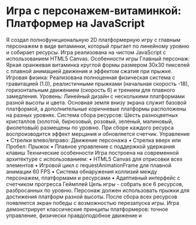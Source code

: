 # Игра с персонажем-витаминкой: Платформер на JavaScript
Я создал полнофункциональную 2D платформерную игру с главным персонажем в виде витаминки, который прыгает по линейному уровню и собирает ресурсы. 
Игра реализована на чистом JavaScript с использованием HTML5 Canvas.
Особенности игры
Главный персонаж: 
Яркая оранжевая витаминка круглой формы размером 30x30 пикселей с плавной анимацией движения и эффектом сжатия при прыжке.
Игровая физика: 
Реализована полноценная физическая система с гравитацией (1.0), реалистичными прыжками (начальная скорость -18), горизонтальным движением (скорость 6) и трением для плавного замедления.
Уровень:
Линейный дизайн с несколькими платформами разной высоты и цвета. Основная земля внизу экрана служит базовой платформой, а дополнительные коричневые платформы расположены на разных уровнях.
Система сбора ресурсов: 
Шесть разноцветных кристаллов (золотой, бирюзовый, розовый, зеленый, малиновый, фиолетовый) размещены по уровню. 
При сборе каждого ресурса воспроизводится эффект мерцания и обновляется счетчик.
Управление
	•	Стрелки влево/вправо: Движение персонажа
	•	Стрелка вверх или Пробел: Прыжок
	•	Плавное управление с поддержкой удержания клавиш
Технические особенности
Игра построена на современной архитектуре с использованием:
	•	HTML5 Canvas для отрисовки всех элементов
	•	Игровой цикл с requestAnimationFrame для плавной анимации 60 FPS
	•	Система обнаружения коллизий между персонажем, платформами и ресурсами
	•	Адаптивный интерфейс с счетчиком прогресса
Геймплей
Цель игры - собрать все 6 ресурсов, разбросанных по уровню. Персонаж должен использовать прыжки для достижения платформ разной высоты. После сбора всех ресурсов появляется экран победы с возможностью перезапуска игры.
Игра демонстрирует классические принципы платформеров: точное управление, физически правдоподобное движение и 
